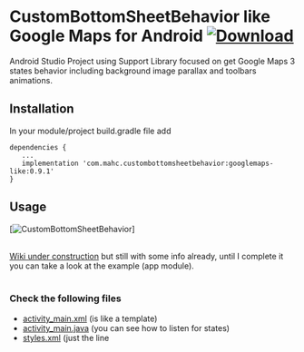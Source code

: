 # CustomBottomSheetBehavior like Google Maps for Android [ ![Download](https://api.bintray.com/packages/mahc/maven/CustomBottomSheetBehavior/images/download.svg) ](https://bintray.com/mahc/maven/CustomBottomSheetBehavior/_latestVersion)
Android Studio Project using Support Library focused on get Google Maps 3 states behavior including background image parallax and toolbars animations.

## Installation
In your module/project build.gradle file add<br>
```
dependencies {
   ...
   implementation 'com.mahc.custombottomsheetbehavior:googlemaps-like:0.9.1'
}
```

## Usage
[![CustomBottomSheetBehavior](https://raw.githubusercontent.com/akan44/CustomBottomSheetBehavior/master/CustomBottomSheetBehaviorLikeGoogleMaps3states.gif)]<br><br>

[Wiki under construction](https://github.com/miguelhincapie/CustomBottomSheetBehavior/wiki) but still with some info already, until I complete it you can take a look at the example (app module).<br><br>

### Check the following files
* [activity_main.xml](https://github.com/miguelhincapie/CustomBottomSheetBehavior/blob/master/app/src/main/res/layout/activity_main.xml) (is like a template)
* [activity_main.java](https://github.com/miguelhincapie/CustomBottomSheetBehavior/blob/master/app/src/main/java/com/mahc/custombottomsheet/MainActivity.java) (you can see how to listen for states)
* [styles.xml](https://github.com/miguelhincapie/CustomBottomSheetBehavior/blob/master/app/src/main/res/values/styles.xml) (just the line <style name="AppTheme.NoActionBar">)
* [AndroidManifest.xml](https://github.com/miguelhincapie/CustomBottomSheetBehavior/blob/master/app/src/main/AndroidManifest.xml) (just the line android:theme="@style/AppTheme.NoActionBar")

## What I did?
1. I took the code from BottomSheetBehavior.java from Support Library 23.4.0 and added one state for anchor mode, so now you have:<br>
STATE_HIDDEN<br>
STATE_COLLAPSED<br>
STATE_DRAGGING<br>
STATE_ANCHOR_POINT<br>
STATE_EXPANDED.<br><br>

2. Created Behaviors for FAB, ToolBars and ImageView.


## Motivation
Spend more than 3 days looking snipet of code or stackoverflow answers about it with no luck.

## Current state
Trying to help/close issues.

## Contributing
Do you want to help?
Wanna improve it?
Go ahead! you can start in issues page<br>

## Question about it in StackOverflow

If you like this project give me a vote up at:<br> [Sliding up image with Official Support Library 23.x.+ bottomSheet like google maps](http://stackoverflow.com/q/37335366/1332549).<br>
Related questions:<br>
[Android Support BottomSheetBehavior additional anchored state](http://stackoverflow.com/questions/36963798/android-support-bottomsheetbehavior-additional-anchored-state)<br>
[How to mimic Google Maps' bottom-sheet 3 phases behavior?](http://stackoverflow.com/questions/34160423/how-to-mimic-google-maps-bottom-sheet-3-phases-behavior/34176633?noredirect=1#comment56361295_34176633)<br>
[Sliding BottomSheet like google map](http://stackoverflow.com/questions/34310530/sliding-bottomsheet-like-google-map)<br>
[How to create bottom sheet effect which cover full activity when user scrolls up](http://stackoverflow.com/questions/35900862/how-to-create-bottom-sheet-effect-which-cover-full-activity-when-user-scrolls-up)<br>
[How to make custom CoordinatorLayout.Behavior with parallax scrolling effect for google MapView?](http://stackoverflow.com/questions/33945085/how-to-make-custom-coordinatorlayout-behavior-with-parallax-scrolling-effect-for)<br>
[How to handle issues of the new bottom sheet of the support/design library?](http://stackoverflow.com/questions/35971546/how-to-handle-issues-of-the-new-bottom-sheet-of-the-support-design-library)<br>
[Open an activity or fragment with Bottom Sheet Deep Linking](http://stackoverflow.com/questions/34243928/open-an-activity-or-fragment-with-bottom-sheet-deep-linking)<br>
[BottomSheetDialogFragment - How to set expanded height (or min top offset)](http://stackoverflow.com/questions/36030879/bottomsheetdialogfragment-how-to-set-expanded-height-or-min-top-offset)

## Credits
* [Paul-Marie Tetedoie](https://github.com/akaN44)
* [Vit Hradecky](https://github.com/vit001)

## License
Licensed under the Apache License, Version 2.0
<br><br>
The true is I don't care about license... JUST USE IT, improve it if you can and give me vote up in stack overflow :D.


<a href="http://stackoverflow.com/users/1332549/miguelhincapiec">
<img src="http://stackoverflow.com/users/flair/1332549.png" width="208" height="58" alt="profile for MiguelHincapieC at Stack Overflow, Q&amp;A for professional and enthusiast programmers" title="profile for MiguelHincapieC at Stack Overflow, Q&amp;A for professional and enthusiast programmers">
</a>
